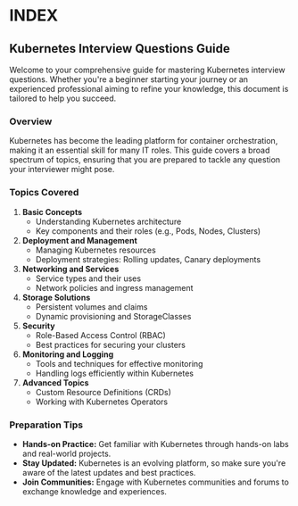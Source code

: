 # INDEX

## Kubernetes Interview Questions Guide

Welcome to your comprehensive guide for mastering Kubernetes interview questions. Whether you're a beginner starting your journey or an experienced professional aiming to refine your knowledge, this document is tailored to help you succeed.

### Overview

Kubernetes has become the leading platform for container orchestration, making it an essential skill for many IT roles. This guide covers a broad spectrum of topics, ensuring that you are prepared to tackle any question your interviewer might pose.

### Topics Covered

1. **Basic Concepts**
   * Understanding Kubernetes architecture
   * Key components and their roles (e.g., Pods, Nodes, Clusters)
2. **Deployment and Management**
   * Managing Kubernetes resources
   * Deployment strategies: Rolling updates, Canary deployments
3. **Networking and Services**
   * Service types and their uses
   * Network policies and ingress management
4. **Storage Solutions**
   * Persistent volumes and claims
   * Dynamic provisioning and StorageClasses
5. **Security**
   * Role-Based Access Control (RBAC)
   * Best practices for securing your clusters
6. **Monitoring and Logging**
   * Tools and techniques for effective monitoring
   * Handling logs efficiently within Kubernetes
7. **Advanced Topics**
   * Custom Resource Definitions (CRDs)
   * Working with Kubernetes Operators

### Preparation Tips

* **Hands-on Practice:** Get familiar with Kubernetes through hands-on labs and real-world projects.
* **Stay Updated:** Kubernetes is an evolving platform, so make sure you're aware of the latest updates and best practices.
* **Join Communities:** Engage with Kubernetes communities and forums to exchange knowledge and experiences.

###
